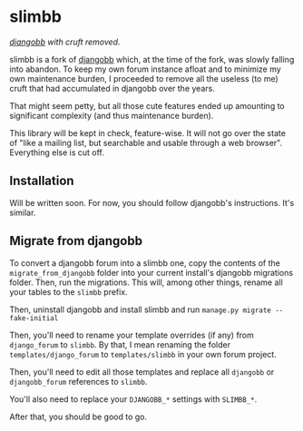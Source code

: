 # slimbb

*[djangobb][djangobb] with cruft removed.*

slimbb is a fork of [djangobb][djangobb] which, at the time of the fork, was slowly falling into
abandon. To keep my own forum instance afloat and to minimize my own maintenance burden, I
proceeded to remove all the useless (to me) cruft that had accumulated in djangobb over the years.

That might seem petty, but all those cute features ended up amounting to significant complexity
(and thus maintenance burden).

This library will be kept in check, feature-wise. It will not go over the state of "like a
mailing list, but searchable and usable through a web browser". Everything else is cut off.


## Installation

Will be written soon. For now, you should follow djangobb's instructions. It's similar.

## Migrate from djangobb

To convert a djangobb forum into a slimbb one, copy the contents of the `migrate_from_djangobb`
folder into your current install's djangobb migrations folder. Then, run the migrations. This will,
among other things, rename all your tables to the `slimbb` prefix.

Then, uninstall djangobb and install slimbb and run `manage.py migrate --fake-initial`

Then, you'll need to rename your template overrides (if any) from `django_forum` to `slimbb`. By
that, I mean renaming the folder `templates/django_forum` to `templates/slimbb` in your own forum
project.

Then, you'll need to edit all those templates and replace all `djangobb` or `djangobb_forum`
references to `slimbb`.

You'll also need to replace your `DJANGOBB_*` settings with `SLIMBB_*`.

After that, you should be good to go.

[djangobb]: http://bitbucket.org/slav0nic/djangobb
